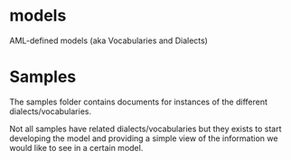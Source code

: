 # models
AML-defined models (aka Vocabularies and Dialects)

# Samples
The samples folder contains documents for instances of the different dialects/vocabularies. 

Not all samples have related dialects/vocabularies but they exists to start developing the model and providing a simple view of the information we would like to see in a certain model.